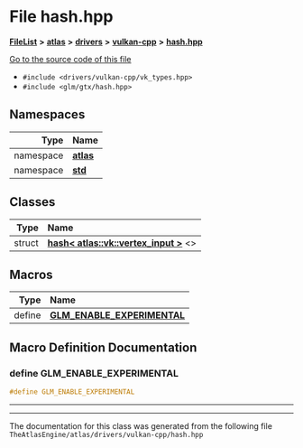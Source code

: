 

# File hash.hpp



[**FileList**](files.md) **>** [**atlas**](dir_1e6ffef027cfcf7ded3287660b505c9f.md) **>** [**drivers**](dir_1605561db8076fbb4262fa758aa3edc0.md) **>** [**vulkan-cpp**](dir_47b67bd74134333dd9ae7c9592fa3f49.md) **>** [**hash.hpp**](drivers_2vulkan-cpp_2hash_8hpp.md)

[Go to the source code of this file](drivers_2vulkan-cpp_2hash_8hpp_source.md)



* `#include <drivers/vulkan-cpp/vk_types.hpp>`
* `#include <glm/gtx/hash.hpp>`













## Namespaces

| Type | Name |
| ---: | :--- |
| namespace | [**atlas**](namespaceatlas.md) <br> |
| namespace | [**std**](namespacestd.md) <br> |


## Classes

| Type | Name |
| ---: | :--- |
| struct | [**hash&lt; atlas::vk::vertex\_input &gt;**](structstd_1_1hash_3_01atlas_1_1vk_1_1vertex__input_01_4.md) &lt;&gt;<br> |

















































## Macros

| Type | Name |
| ---: | :--- |
| define  | [**GLM\_ENABLE\_EXPERIMENTAL**](drivers_2vulkan-cpp_2hash_8hpp.md#define-glm_enable_experimental)  <br> |

## Macro Definition Documentation





### define GLM\_ENABLE\_EXPERIMENTAL 

```C++
#define GLM_ENABLE_EXPERIMENTAL 
```




<hr>

------------------------------
The documentation for this class was generated from the following file `TheAtlasEngine/atlas/drivers/vulkan-cpp/hash.hpp`

